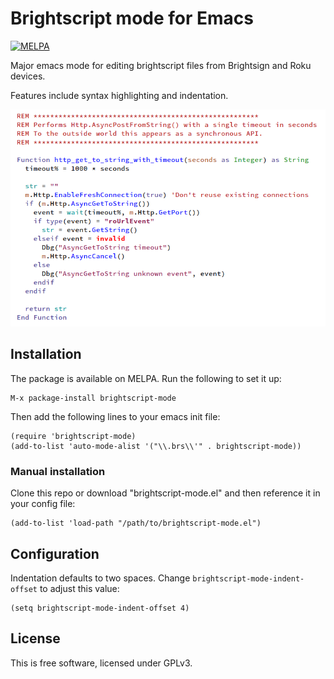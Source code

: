 # Brightscript mode for Emacs

[![MELPA](https://melpa.org/packages/brightscript-mode-badge.svg)](https://melpa.org/#/brightscript-mode)

Major emacs mode for editing brightscript files from Brightsign and Roku devices.

Features include syntax highlighting and indentation.

![Preview](doc/preview.png)

## Installation
The package is available on MELPA. Run the following to set it up:

```
M-x package-install brightscript-mode
```

Then add the following lines to your emacs init file:

```elisp
(require 'brightscript-mode)
(add-to-list 'auto-mode-alist '("\\.brs\\'" . brightscript-mode))
```

### Manual installation

Clone this repo or download "brightscript-mode.el" and then reference it in your config file:

```elisp
(add-to-list 'load-path "/path/to/brightscript-mode.el")
```

## Configuration

Indentation defaults to two spaces. Change `brightscript-mode-indent-offset` to adjust this value:

```elisp
(setq brightscript-mode-indent-offset 4)
```

## License

This is free software, licensed under GPLv3.
